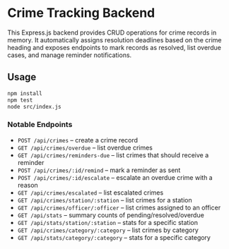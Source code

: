 # Crime Tracking Backend

This Express.js backend provides CRUD operations for crime records in memory. It automatically assigns resolution deadlines based on the crime heading and exposes endpoints to mark records as resolved, list overdue cases, and manage reminder notifications.

## Usage

```bash
npm install
npm test
node src/index.js
```

### Notable Endpoints

- `POST /api/crimes` – create a crime record
- `GET /api/crimes/overdue` – list overdue crimes
- `GET /api/crimes/reminders-due` – list crimes that should receive a reminder
- `POST /api/crimes/:id/remind` – mark a reminder as sent
- `POST /api/crimes/:id/escalate` – escalate an overdue crime with a reason
- `GET /api/crimes/escalated` – list escalated crimes
- `GET /api/crimes/station/:station` – list crimes for a station
- `GET /api/crimes/officer/:officer` – list crimes assigned to an officer
- `GET /api/stats` – summary counts of pending/resolved/overdue
- `GET /api/stats/station/:station` – stats for a specific station
- `GET /api/crimes/category/:category` – list crimes by category
- `GET /api/stats/category/:category` – stats for a specific category
